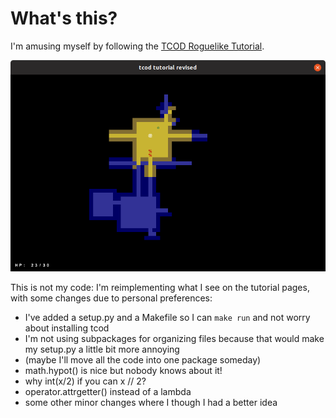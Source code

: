 What's this?
============

I'm amusing myself by following the [TCOD Roguelike
Tutorial](http://rogueliketutorials.com/tutorials/tcod/).

![screenshot](screenshots/screenshot01.png)

This is not my code: I'm reimplementing what I see on the tutorial pages, with
some changes due to personal preferences:

- I've added a setup.py and a Makefile so I can `make run` and not worry about
  installing tcod
- I'm not using subpackages for organizing files because that would make my
  setup.py a little bit more annoying
- (maybe I'll move all the code into one package someday)
- math.hypot() is nice but nobody knows about it!
- why int(x/2) if you can x // 2?
- operator.attrgetter() instead of a lambda
- some other minor changes where I though I had a better idea
